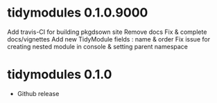 # tidymodules 0.1.0.9000

Add travis-CI for building pkgdsown site
Remove docs
Fix & complete docs/vignettes
Add new TidyModule fields : name & order
Fix issue for creating nested module in console & setting parent namespace

# tidymodules 0.1.0

* Github release
